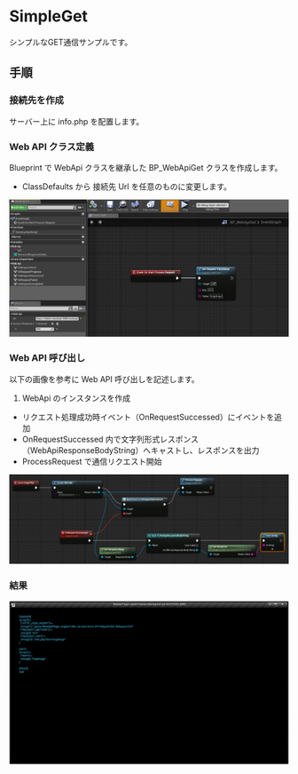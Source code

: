 ﻿SimpleGet
==================================

シンプルなGET通信サンプルです。

## 手順

### 接続先を作成

サーバー上に info.php を配置します。

### Web API クラス定義

Blueprint で WebApi クラスを継承した BP_WebApiGet クラスを作成します。

* ClassDefaults から 接続先 Url を任意のものに変更します。

![SimpleGet_01.jpg](/Examples/01_SimpleGet/SimpleGet_01.jpg)

### Web API 呼び出し

以下の画像を参考に Web API 呼び出しを記述します。

1. WebApi のインスタンスを作成
* リクエスト処理成功時イベント（OnRequestSuccessed）にイベントを追加
* OnRequestSuccessed 内で文字列形式レスポンス（WebApiResponseBodyString）へキャストし、レスポンスを出力
* ProcessRequest で通信リクエスト開始

![SimpleGet_02.jpg](/Examples/01_SimpleGet/SimpleGet_02.jpg)

### 結果

![SimpleGet_03.jpg](/Examples/01_SimpleGet/SimpleGet_03.jpg)
